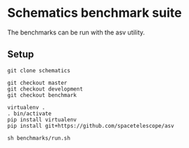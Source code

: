 # Schematics benchmark suite

The benchmarks can be run with the asv utility.

## Setup
```
git clone schematics

git checkout master
git checkout development
git checkout benchmark

virtualenv .
. bin/activate
pip install virtualenv
pip install git+https://github.com/spacetelescope/asv

sh benchmarks/run.sh
```
